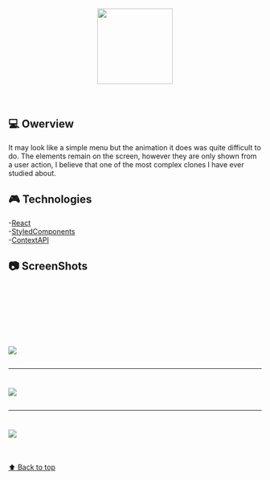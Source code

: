 
<h1 align="center"> 
  <img width="150px" src="https://user-images.githubusercontent.com/80908772/194680070-87fbc668-aee7-40d4-98d9-64ba84bf08c5.png"/>
</h1>
<br/>

## 💻 Owerview
It may look like a simple menu but the animation it does was quite difficult to do. The elements remain on the screen, however they are only shown from a user action, I believe that one of the most complex clones I have ever studied about.<br/>

## :video_game: Technologies
-[React](https://pt-br.reactjs.org)<br/>
-[StyledComponents](https://styled-components.com)<br/>
-[ContextAPI](https://reactjs.org/docs/context.html)<br/>

## :camera: ScreenShots
<h1 aling="center">
  
  <img style="margin-top:100px;" src="https://user-images.githubusercontent.com/80908772/202826393-665be2da-b0f0-41f2-91f1-a3b9738918a2.png"/>
  <hr/>
  <img style="margin-top:10px;" src="https://user-images.githubusercontent.com/80908772/202826390-02823b59-8e07-4242-b04d-3a11924c99cf.png"/>
  <hr/>
  <img style="margin-top:10px;" src="https://user-images.githubusercontent.com/80908772/202826392-4ed5ebb5-4db8-41b9-9d9b-0cc1ea68ecf7.png"/>

</h1>
<br/>
<a href='#top'>

:arrow_up: Back to top

</a>
